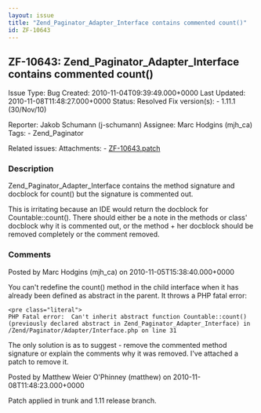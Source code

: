 ```yaml
---
layout: issue
title: "Zend_Paginator_Adapter_Interface contains commented count()"
id: ZF-10643
---
```


ZF-10643: Zend\_Paginator\_Adapter\_Interface contains commented count()
------------------------------------------------------------------------

 Issue Type: Bug Created: 2010-11-04T09:39:49.000+0000 Last Updated: 2010-11-08T11:48:27.000+0000 Status: Resolved Fix version(s): - 1.11.1 (30/Nov/10)
 
 Reporter:  Jakob Schumann (j-schumann)  Assignee:  Marc Hodgins (mjh\_ca)  Tags: - Zend\_Paginator
 
 Related issues: 
 Attachments: - [ZF-10643.patch](/issues/secure/attachment/13424/ZF-10643.patch)
 
### Description

Zend\_Paginator\_Adapter\_Interface contains the method signature and docblock for count() but the signature is commented out.

This is irritating because an IDE would return the docblock for Countable::count(). There should either be a note in the methods or class' docblock why it is commented out, or the method + her docblock should be removed completely or the comment removed.

 

 

### Comments

Posted by Marc Hodgins (mjh\_ca) on 2010-11-05T15:38:40.000+0000

You can't redefine the count() method in the child interface when it has already been defined as abstract in the parent. It throws a PHP fatal error:

 
    <pre class="literal">
    PHP Fatal error:  Can't inherit abstract function Countable::count() (previously declared abstract in Zend_Paginator_Adapter_Interface) in /Zend/Paginator/Adapter/Interface.php on line 31


The only solution is as to suggest - remove the commented method signature or explain the comments why it was removed. I've attached a patch to remove it.

 

 

Posted by Matthew Weier O'Phinney (matthew) on 2010-11-08T11:48:23.000+0000

Patch applied in trunk and 1.11 release branch.

 

 